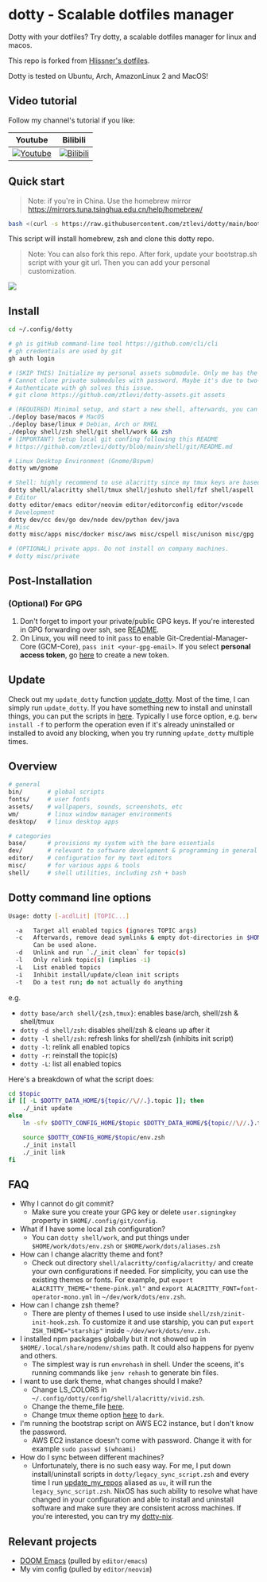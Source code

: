 # dotty - Scalable dotfiles manager

Dotty with your dotfiles? Try dotty, a scalable dotfiles manager for linux and macos.

This repo is forked from
[Hlissner's dotfiles](https://github.com/hlissner/dotfiles/tree/b89a56f310df841c805a8b0ce032f1a31c134173).

Dotty is tested on Ubuntu, Arch, AmazonLinux 2 and MacOS!

## Video tutorial

Follow my channel's tutorial if you like:

| Youtube                                                                                                                            | Bilibili                                                                                                                                          |
| ---------------------------------------------------------------------------------------------------------------------------------- | ------------------------------------------------------------------------------------------------------------------------------------------------- |
| [![Youtube](https://i.imgur.com/apkFyDn.jpg)](https://www.youtube.com/watch?v=p62CaVeXy58&list=PL4uJniLtmhUOXtemnVzV_gSTft9MnApdo) | [![Bilibili](https://pic.imgdb.cn/item/61941ede2ab3f51d91ebdc02.jpg)](https://space.bilibili.com/6856413/channel/seriesdetail?sid=521607&ctype=0) |

## Quick start

> Note: if you're in China. Use the homebrew mirror
> https://mirrors.tuna.tsinghua.edu.cn/help/homebrew/

```sh
bash <(curl -s https://raw.githubusercontent.com/ztlevi/dotty/main/bootstrap.sh)
```

This script will install homebrew, zsh and clone this dotty repo.

> Note: You can also fork this repo. After fork, update your bootstrap.sh script with your git url.
> Then you can add your personal customization.

![](./screenshots/terminal.jpg)

## Install

```sh
cd ~/.config/dotty

# gh is gitHub command-line tool https://github.com/cli/cli
# gh credentials are used by git
gh auth login

# (SKIP THIS) Initialize my personal assets submodule. Only me has the private repo access
# Cannot clone private submodules with password. Maybe it's due to two-factor auth is enabled.
# Authenticate with gh solves this issue.
# git clone https://github.com/ztlevi/dotty-assets.git assets

# (REQUIRED) Minimal setup, and start a new shell, afterwards, you can use `dotty` instead `./deploy`
./deploy base/macos # MacOS
./deploy base/linux # Debian, Arch or RHEL
./deploy shell/zsh shell/git shell/work && zsh
# (IMPORTANT) Setup local git confing following this README
# https://github.com/ztlevi/dotty/blob/main/shell/git/README.md

# Linux Desktop Environment (Gnome/Bspwm)
dotty wm/gnome

# Shell: highly recommend to use alacritty since my tmux keys are based on alacritty keymaps
dotty shell/alacritty shell/tmux shell/joshuto shell/fzf shell/aspell
# Editor
dotty editor/emacs editor/neovim editor/editorconfig editor/vscode
# Development
dotty dev/cc dev/go dev/node dev/python dev/java
# Misc
dotty misc/apps misc/docker misc/aws misc/cspell misc/unison misc/gpg

# (OPTIONAL) private apps. Do not install on company machines.
# dotty misc/private
```

## Post-Installation

### (Optional) For GPG

1. Don't forget to import your private/public GPG keys. If you're interested in GPG forwarding over
   ssh, see [README](./misc/gpg/README.md).
2. On Linux, you will need to init `pass` to enable Git-Credential-Manager-Core (GCM-Core),
   `pass init <your-gpg-email>`. If you select **personal access token**, go
   [here](https://github.com/settings/tokens) to create a new token.

## Update

Check out my `update_dotty` function
[update_dotty](https://github.com/ztlevi/dotty-config/blob/0057fb82c5fac057ccbc368dce191c140864f86d/shell/zsh/utils.zsh#L97).
Most of the time, I can simply run `update_dotty`. If you have something new to install and
uninstall things, you can put the scripts in
[here](https://github.com/ztlevi/dotty/blob/main/legacy_sync_script.zsh). Typically I use force
option, e.g. `berw install -f` to perform the operation even if it's already uninstalled or
installed to avoid any blocking, when you try running `update_dotty` multiple times.

## Overview

```sh
# general
bin/       # global scripts
fonts/     # user fonts
assets/    # wallpapers, sounds, screenshots, etc
wm/        # linux window manager environments
desktop/   # linux desktop apps

# categories
base/      # provisions my system with the bare essentials
dev/       # relevant to software development & programming in general
editor/    # configuration for my text editors
misc/      # for various apps & tools
shell/     # shell utilities, including zsh + bash
```

## Dotty command line options

```sh
Usage: dotty [-acdlLit] [TOPIC...]

  -a   Target all enabled topics (ignores TOPIC args)
  -c   Afterwards, remove dead symlinks & empty dot-directories in $HOME.
       Can be used alone.
  -d   Unlink and run `./_init clean` for topic(s)
  -l   Only relink topic(s) (implies -i)
  -L   List enabled topics
  -i   Inhibit install/update/clean init scripts
  -t   Do a test run; do not actually do anything
```

e.g.

- `dotty base/arch shell/{zsh,tmux}`: enables base/arch, shell/zsh & shell/tmux
- `dotty -d shell/zsh`: disables shell/zsh & cleans up after it
- `dotty -l shell/zsh`: refresh links for shell/zsh (inhibits init script)
- `dotty -l`: relink all enabled topics
- `dotty -r`: reinstall the topic(s)
- `dotty -L`: list all enabled topics

Here's a breakdown of what the script does:

```sh
cd $topic
if [[ -L $DOTTY_DATA_HOME/${topic//\//.}.topic ]]; then
    ./_init update
else
    ln -sfv $DOTTY_CONFIG_HOME/$topic $DOTTY_DATA_HOME/${topic//\//.}.topic

    source $DOTTY_CONFIG_HOME/$topic/env.zsh
    ./_init install
    ./_init link
fi
```

## FAQ

- Why I cannot do git commit?
  - Make sure you create your GPG key or delete `user.signingkey` property in
    `$HOME/.config/git/config`.
- What if I have some local zsh configuration?
  - You can `dotty shell/work`, and put things under `$HOME/work/dots/env.zsh` or
    `$HOME/work/dots/aliases.zsh`
- How can I change alacritty theme and font?
  - Check out directory `shell/alacritty/config/alacritty/` and create your own configurations if
    needed. For simplicity, you can use the existing themes or fonts. For example, put
    `export ALACRITTY_THEME="theme-pink.yml"` and `export ALACRITTY_FONT=font-operator-mono.yml` in
    `~/dev/work/dots/env.zsh`.
- How can I change zsh theme?
  - There are plenty of themes I used to use inside `shell/zsh/zinit-init-hook.zsh`. To customize it
    and use starship, you can put `export ZSH_THEME="starship"` inside `~/dev/work/dots/env.zsh`.
- I installed npm packages globally but it not showed up in `$HOME/.local/share/nodenv/shims` path.
  It could also happens for pyenv and others.
  - The simplest way is run `envrehash` in shell. Under the sceens, it's running commands like
    `jenv rehash` to generate bin files.
- I want to use dark theme, what changes should I make?
  - Change LS_COLORS in `~/.config/dotty/config/shell/alacritty/vivid.zsh`.
  - Change the theme_file
    [here](https://github.com/ztlevi/dotty/blob/master/shell/alacritty/_init#L55).
  - Change tmux theme option
    [here](https://github.com/ztlevi/dotty-config/blob/main/shell/tmux/tmux.conf#L49) to `dark`.
- I'm running the bootstrap script on AWS EC2 instance, but I don't know the password.
  - AWS EC2 instance doesn't come with password. Change it with for example `sudo passwd $(whoami)`
- How do I sync between different machines?
  - Unfortunately, there is no such easy way. For me, I put down install/uninstall scripts in
    `dotty/legacy_sync_script.zsh` and every time I run
    [update_my_repos](https://github.com/ztlevi/dotty/blob/master/shell/zsh/utils.zsh#L132) aliased
    as `uu`, it will run the `legacy_sync_script.zsh`. NixOS has such ability to resolve what have
    changed in your configuration and able to install and uninstall software and make sure they are
    consistent across machines. If you're interested, you can try my
    [dotty-nix](https://github.com/ztlevi/dotty-nix).

## Relevant projects

- [DOOM Emacs](https://github.com/ztlevi/doom-config) (pulled by `editor/emacs`)
- My vim config (pulled by `editor/neovim`)
